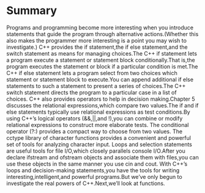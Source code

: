 # Summary
Programs and programming become more interesting when you introduce statements that guide the program through alternative actions.(Whether this also makes the programmer more interesting is a point you may wish to investigate.) C++ provides the if statement,the if else statement,and the switch statement as means for managing choices.The C++ if statement lets a program execute a statement or statement block conditionally.That is,the program executes the statement or block if a particular condition is met.The C++ if else statement lets a program select from two choices which statement or statement block to execute.You can append additional if else statements to such a statement to present a series of choices.The C++ switch statement directs the program to a particular case in a list of choices. 
C++ also provides operators to help in decision making.Chapter 5 discusses the relational expressions,which compare two values.The if and if else statements typically use relational expressions as test conditions.By using C++’s logical operators (&&,||,and !),you can combine or modify relational expressions to construct more elaborate tests. The conditional operator (?:) provides a compact way to choose from two values. 
The cctype library of character functions provides a convenient and powerful set of tools for analyzing character input. 
Loops and selection statements are useful tools for file I/O,which closely parallels console I/O.After you declare ifstream and ofstream objects and associate them with files,you can use these objects in the same manner you use cin and cout. 
With C++’s loops and decision-making statements,you have the tools for writing interesting,intelligent,and powerful programs.But we’ve only begun to investigate the real powers of C++.Next,we’ll look at functions.

